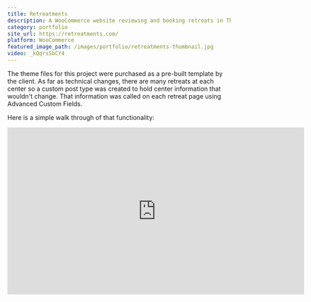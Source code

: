 ```yaml
---
title: Retreatments
description: A WooCommerce website reviewing and booking retreats in Thailand.
category: portfolio
site_url: https://retreatments.com/
platform: WooCommerce
featured_image_path: /images/portfolio/retreatments-thumbnail.jpg
video: _kQqrsSbCY4
---
```


The theme files for this project were purchased as a pre-built template by the client. As far as technical changes, there are many retreats at each center so a custom post type was created to hold center information that wouldn't change. That information was called on each retreat page using Advanced Custom Fields.

Here is a simple walk through of that functionality:

<iframe width="670" height="377" src="https://www.youtube-nocookie.com/embed/{{ page.video }}?rel=0&amp;showinfo=0" frameborder="0" allowfullscreen></iframe>
